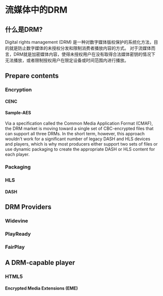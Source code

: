 # 流媒体中的DRM

## 什么是DRM?

Digital rights management \(DRM\) 是一种对数字媒体版权保护的系统化方法，目的就是防止数字媒体的未授权分发和限制消费者播放内容的方式。 对于流媒体而言，DRM就是加密媒体内容，使得未授权用户在没有取得合法媒体密钥的情况下无法播放，或者限制授权用户在限定设备或时间范围内进行播放。

## Prepare contents

### Encryption

#### CENC

#### Sample-AES

Via a specification called the Common Media Application Format \(CMAF\), the DRM market is moving toward a single set of CBC-encrypted files that can support all three DRMs. In the short term, however, this approach wouldn’t work for a significant number of legacy DASH and HLS devices and players, which is why most producers either support two sets of files or use dynamic packaging to create the appropriate DASH or HLS content for each player.

### Packaging

### HLS

#### DASH

## DRM Providers

### Widevine

### PlayReady

### FairPlay

## A DRM-capable player

### HTML5

#### Encrypted Media Extensions \(EME\)



## 

